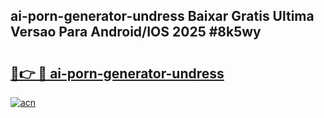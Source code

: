 ## ai-porn-generator-undress Baixar Gratis Ultima Versao Para Android/IOS 2025 #8k5wy

# <h2><a href="https://ainizakaria.my?title=ai-porn-generator-undress&ref=20M">🔗👉 🔴 ai-porn-generator-undress</a></h2>

[![acn](https://github.com/user-attachments/assets/0f9c940e-d8b0-45ae-aac7-cd30a18b3e1c)](https://ainizakaria.my?title=ai-porn-generator-undress&ref=20M)


